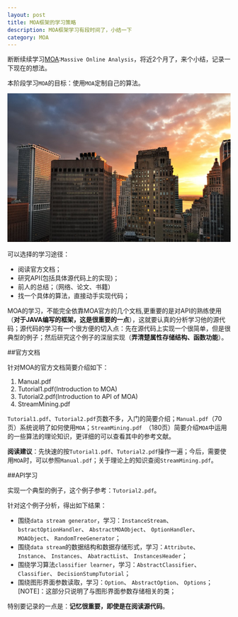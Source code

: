 ```yaml
---
layout: post
title: MOA框架的学习策略
description: MOA框架学习有段时间了，小结一下
category: MOA
---
```


断断续续学习[MOA]:`Massive Online Analysis`，将近2个月了，来个小结，记录一下现在的想法。

本阶段学习`MOA`的目标：使用`MOA`定制自己的算法。

![building](/images/summary-moa-framework/building.jpg)

可以选择的学习途径：

* 阅读官方文档；
* 研究API(包括具体源代码上的实现)；
* 前人的总结；（网络、论文、书籍）
* 找一个具体的算法，直接动手实现代码；

MOA的学习，不能完全依靠MOA官方的几个文档,更重要的是对API的熟练使用（__对于JAVA编写的框架，这是很重要的一点__），这就要认真的分析学习他的源代码；源代码的学习有一个很方便的切入点：先在源代码上实现一个很简单，但是很典型的例子；然后研究这个例子的深层实现（__弄清楚属性存储结构、函数功能__）。

##官方文档

针对MOA的官方文档简要介绍如下：

1. Manual.pdf
2. Tutorial1.pdf(Introduction to MOA)
3. Tutorial2.pdf(Introduction to API of MOA)
4. StreamMining.pdf

`Tutorial1.pdf`、`Tutorial2.pdf`页数不多，入门的简要介绍；`Manual.pdf`（70页）系统说明了如何使用`MOA`；`StreamMining.pdf `（180页）简要介绍`MOA`中运用的一些算法的理论知识，更详细的可以查看其中的参考文献。

__阅读建议__：先快速的按`Tutorial1.pdf`、`Tutorial2.pdf`操作一遍；今后，需要使用`MOA`时，可以参照`Manual.pdf`；关于理论上的知识查阅`StreamMining.pdf`。

##API学习

实现一个典型的例子，这个例子参考：`Tutorial2.pdf`。

针对这个例子分析，得出如下结果：

* 围绕`data stream generator`，学习：`InstanceStream`、`bstractOptionHandler`、 `AbstractMOAObject`、 `OptionHandler`、 `MOAObject`、 `RandomTreeGenerator`；
* 围绕`data stream`的数据结构和数据存储形式，学习：`Attribute`、 `Instance`、 `Instances`、 `AbatractList`、 `InstancesHeader`；
* 围绕学习算法`classifier learner`，学习：`AbstractClassifier`、 `Classifier`、 `DecisionStumpTutorial`；
* 围绕图形界面参数读取，学习：`Option`、 `AbstractOption`、 `Options`；[NOTE]：这部分只说明了与图形界面参数存储相关的类；

特别要记录的一点是：__记忆很重要，即使是在阅读源代码__。


[MOA]:	http://moa.cms.waikato.ac.nz/	"Massive Online Analysis"
[NingG]:    http://ningg.github.com  "NingG"

